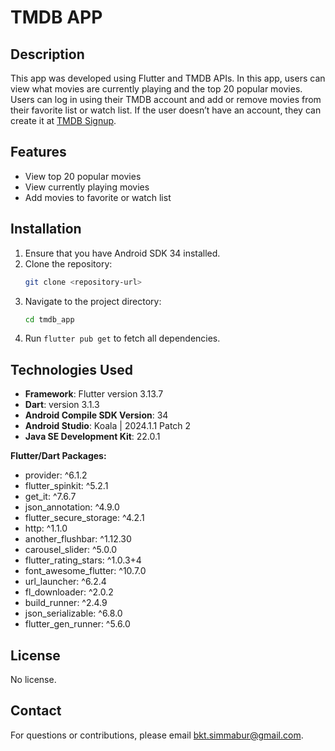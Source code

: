 # TMDB APP

## Description
This app was developed using Flutter and TMDB APIs. In this app, users can view what movies are currently playing and the top 20 popular movies. Users can log in using their TMDB account and add or remove movies from their favorite list or watch list. If the user doesn’t have an account, they can create it at [TMDB Signup](https://www.themoviedb.org/signup).

## Features
- View top 20 popular movies
- View currently playing movies
- Add movies to favorite or watch list

## Installation
1. Ensure that you have Android SDK 34 installed.
2. Clone the repository:
   ```bash
   git clone <repository-url>
   ```
3. Navigate to the project directory:
   ```bash
   cd tmdb_app
   ```
4. Run `flutter pub get` to fetch all dependencies.

## Technologies Used
- **Framework**: Flutter version 3.13.7
- **Dart**: version 3.1.3
- **Android Compile SDK Version**: 34
- **Android Studio**: Koala | 2024.1.1 Patch 2
- **Java SE Development Kit**: 22.0.1

**Flutter/Dart Packages:**
- provider: ^6.1.2
- flutter_spinkit: ^5.2.1
- get_it: ^7.6.7
- json_annotation: ^4.9.0
- flutter_secure_storage: ^4.2.1
- http: ^1.1.0
- another_flushbar: ^1.12.30
- carousel_slider: ^5.0.0
- flutter_rating_stars: ^1.0.3+4
- font_awesome_flutter: ^10.7.0
- url_launcher: ^6.2.4
- fl_downloader: ^2.0.2
- build_runner: ^2.4.9
- json_serializable: ^6.8.0
- flutter_gen_runner: ^5.6.0

## License
No license.

## Contact
For questions or contributions, please email [bkt.simmabur@gmail.com](mailto:bkt.simmabur@gmail.com).
